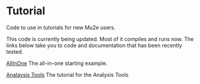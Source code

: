 # Tutorial

Code to use in tutorials for new Mu2e users.

This code is currently being updated.  Most of it compiles and runs now.
The links below take you to code and documentation that has been recently tested.

[AllInOne](AllInOne/doc/AllInOne.md) The all-in-one starting example.

[Analaysis Tools](AnalysisTools/doc/AnalysisTools.md) The tutorial for the Analysis Tools


